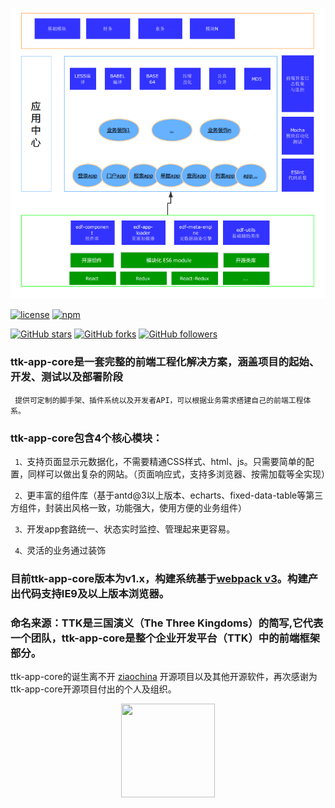 

 ![总体结构](./assets/ttk-app-core.png)


  [![license](https://img.shields.io/github/license/ttk/ttk.svg?style=plastic)](https://github.com/thethreekingdoms/ttk-app-core/master/LICENSE)
  [![npm](https://img.shields.io/npm/v/ttk.svg?style=plastic)](https://www.npmjs.com/package/ttk-app-core)



  [![GitHub stars](https://img.shields.io/github/stars/ttk/ttk.svg?style=social&label=Stars)](https://github.com/thethreekingdoms/ttk-app-core)
  [![GitHub forks](https://img.shields.io/github/forks/ttk/ttk.svg?style=social&label=Fork)](https://github.com/thethreekingdoms/ttk-app-core)
  [![GitHub followers](https://img.shields.io/github/followers/ttk.svg?style=social&label=Follow)](https://github.com/thethreekingdoms)

 

  ### ttk-app-core是一套完整的前端工程化解决方案，涵盖项目的起始、开发、测试以及部署阶段 ###
  ``` 提供可定制的脚手架、插件系统以及开发者API，可以根据业务需求搭建自己的前端工程体系。```
  

  ### ttk-app-core包含4个核心模块：   ###

  ``` 1、```支持页面显示元数据化，不需要精通CSS样式、html、js。只需要简单的配置，同样可以做出复杂的网站。（页面响应式，支持多浏览器、按需加载等全实现）
 
  ``` 2、```更丰富的组件库（基于antd@3以上版本、echarts、fixed-data-table等第三方组件，封装出风格一致，功能强大，使用方便的业务组件）

  ``` 3、```开发app套路统一、状态实时监控、管理起来更容易。

  ``` 4、```灵活的业务通过装饰




  ### 目前ttk-app-core版本为v1.x，构建系统基于[webpack v3](https://webpack.js.org/)。构建产出代码支持IE9及以上版本浏览器。  ###

  ### 命名来源：TTK是三国演义（The Three Kingdoms）的简写,它代表一个团队，ttk-app-core是整个企业开发平台（TTK）中的前端框架部分。  ###

  ttk-app-core的诞生离不开 [ziaochina](https://github.com/ziaochina/) 开源项目以及其他开源软件，再次感谢为ttk-app-core开源项目付出的个人及组织。
 
  <div align=center><img width="150" height="150" src="https://avatars2.githubusercontent.com/u/37540303?s=400&u=9de24e566c827a02fccd5f81b268ec0a5b5633fb&v=4"/></div>

